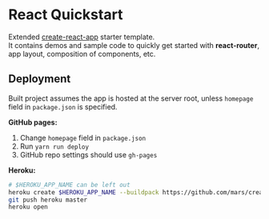 # React Quickstart
Extended [create-react-app](https://github.com/facebookincubator/create-react-app) starter template.  
It contains demos and sample code to quickly get started with **react-router**, app layout, composition of components, etc.

## Deployment
Built project assumes the app is hosted at the server root, unless `homepage` field in `package.json` is specified.

**GitHub pages:**

1. Change `homepage` field in `package.json`
2. Run `yarn run deploy`
3. GitHub repo settings should use `gh-pages`

**Heroku:**
```sh
# $HEROKU_APP_NAME can be left out
heroku create $HEROKU_APP_NAME --buildpack https://github.com/mars/create-react-app-buildpack.git
git push heroku master
heroku open
```
